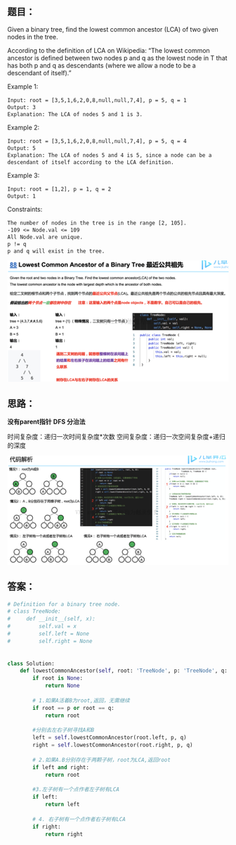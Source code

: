 ## 题目：
Given a binary tree, find the lowest common ancestor (LCA) of two given nodes in the tree.

According to the definition of LCA on Wikipedia: “The lowest common ancestor is defined between two nodes p and q as the lowest node in T that has both p and q as descendants (where we allow a node to be a descendant of itself).”

Example 1:
```
Input: root = [3,5,1,6,2,0,8,null,null,7,4], p = 5, q = 1
Output: 3
Explanation: The LCA of nodes 5 and 1 is 3.
```
Example 2:
```
Input: root = [3,5,1,6,2,0,8,null,null,7,4], p = 5, q = 4
Output: 5
Explanation: The LCA of nodes 5 and 4 is 5, since a node can be a descendant of itself according to the LCA definition.
```
Example 3:
```
Input: root = [1,2], p = 1, q = 2
Output: 1
```
Constraints:
```
The number of nodes in the tree is in the range [2, 105].
-109 <= Node.val <= 109
All Node.val are unique.
p != q
p and q will exist in the tree.
```

![a](https://github.com/SSRRBB/Leetcode/blob/main/Images/103.png)
## 思路：
**没有parent指针**
**DFS 分治法**

时间复杂度：递归一次时间复杂度*次数
空间复杂度：递归一次空间复杂度+递归的深度

![a](https://github.com/SSRRBB/Leetcode/blob/main/Images/104.png)

## 答案：
```python
# Definition for a binary tree node.
# class TreeNode:
#     def __init__(self, x):
#         self.val = x
#         self.left = None
#         self.right = None


class Solution:
    def lowestCommonAncestor(self, root: 'TreeNode', p: 'TreeNode', q: 'TreeNode') -> 'TreeNode':
        if root is None:
            return None

        # 1.如果A活着B为root,返回，无需继续
        if root == p or root == q:
            return root

        #分别去左右子树寻找A和B
        left = self.lowestCommonAncestor(root.left, p, q)
        right = self.lowestCommonAncestor(root.right, p, q)

        # 2.如果A.B分别存在于两颗子树，root为LCA,返回root
        if left and right:
            return root
        
        #3.左子树有一个点作者左子树有LCA
        if left:
            return left
        
        # 4. 右子树有一个点作者右子树有LCA
        if right:
            return right
```

